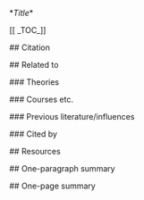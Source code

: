 \**Title**

\[\[ \_TOC_]]

\## Citation

\## Related to

\### Theories

\### Courses etc.

\### Previous literature/influences

\### Cited by

\## Resources

\## One-paragraph summary

\## One-page summary